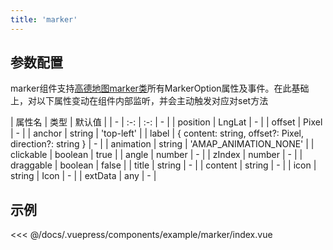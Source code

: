 ```yaml
---
title: 'marker'
---
```


## 参数配置
marker组件支持[高德地图marker类](https://lbs.amap.com/api/javascript-api/reference/overlay#marker)所有MarkerOption属性及事件。在此基础上，对以下属性变动在组件内部监听，并会主动触发对应对set方法

| 属性名 | 类型 | 默认值 |
| - | :-: | :-: | - |
| position | LngLat | - |
| offset | Pixel | - |
| anchor | string | 'top-left' |
| label | { content: string, offset?: Pixel, direction?: string } | - |
| animation | string | 'AMAP_ANIMATION_NONE' |
| clickable | boolean | true |
| angle | number | - |
| zIndex | number | - |
| draggable | boolean | false |
| title | string | - |
| content | string | - |
| icon | string &#124; Icon | - |
| extData | any | - |

## 示例

<demo-block>
<example-marker-index slot="source"/>
<<< @/docs/.vuepress/components/example/marker/index.vue
</demo-block>